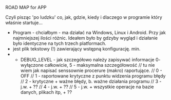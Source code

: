 ROAD MAP for APP

Czyli pisząc  'po ludzku' co, jak, gdzie, kiedy i dlaczego w programie który właśnie startuje...

- Program  - chciałbym - ma działać na Windows, Linux i Android. Przy jak najmniejszej ilości różnic. Ideałem było by gdzyby wygląd i działanie było identyczne na tych trzech platformach.
- jest plik tekstowy (!) zawierający wstępną konfigurację. min.
- - DEBUG_LEVEL - jak szczegółowo należy zapisywać informacje 0- wyłączone całkowicie, 5 - maksymalna szczegółowość
// tu nie wiem jak napisać senssownie procerure (makro) raportujące. 
// 0 - OFF
// 1 - raportowane krytyczne z punktu widzenia programu błędy
// 2 - krytyczne + ważne błędy, b. ważne  działania programu 
// 3 - j.w. + ??
// 4 - j.w. + ??
// 5 - j.w. + wszystkie operacje na bazie danych, plikach itp, + ??
